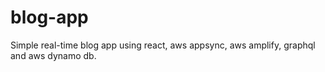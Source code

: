 # blog-app
Simple real-time blog app using react, aws appsync, aws amplify, graphql and aws dynamo db.

